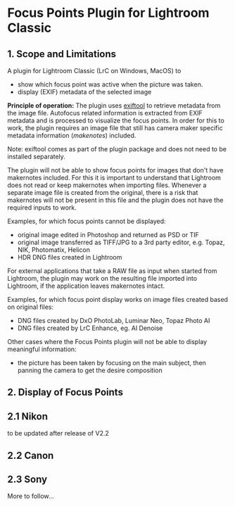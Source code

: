 Focus Points Plugin for Lightroom Classic
=======

## 1. Scope and Limitations

A plugin for Lightroom Classic (LrC on Windows, MacOS) to 
- show which focus point was active when the picture was taken.
- display (EXIF) metadata of the selected image

**Principle of operation:** 
The plugin uses [exiftool](https://exiftool.org/) to retrieve metadata from the image file. 
Autofocus related information is extracted from EXIF metadata and is processed to visualize the focus points. 
In order for this to work, the plugin requires an image file that still has camera maker specific metadata 
information (_makenotes_) included.

Note: exiftool comes as part of the plugin package and does not need to be installed separately. 

The plugin will not be able to show focus points for images that don't have makernotes included. 
For this it is important to understand that Lightroom does not read or keep makernotes when importing files.
Whenever a separate image file is created from the original, there is a risk that makernotes will not
be present in this file and the plugin does not have the required inputs to work.

Examples, for which focus points cannot be displayed:
- original image edited in Photoshop and returned as PSD or TIF
- original image transferred as TIFF/JPG to a 3rd party editor, e.g. Topaz, NIK, Photomatix, Helicon
- HDR DNG files created in Lightroom

For external applications that take a RAW file as input when started from Lightroom, 
the plugin may work on the resulting file imported into Lightroom, if the application leaves makernotes intact. 

Examples, for which focus point display works on image files created based on original files:  
- DNG files created by DxO PhotoLab, Luminar Neo, Topaz Photo AI
- DNG files created by LrC Enhance, eg. AI Denoise

Other cases where the Focus Points plugin will not be able to display meaningful information:

* the picture has been taken by focusing on the main subject, then panning the camera to get the desire composition   


## 2. Display of Focus Points

## 2.1 Nikon

to be updated after release of V2.2

## 2.2 Canon

## 2.3 Sony

More to follow...
